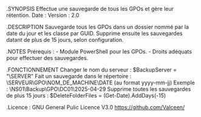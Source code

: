 .SYNOPSIS
    Effectue une sauvegarde de tous les GPOs et gère leur rétention.
    Date    : 
    Version : 2.0

.DESCRIPTION
    Sauvegarde tous les GPOs dans un dossier nommé par la date du jour et les classe par GUID.
    Supprime ensuite les sauvegardes datant de plus de 15 jours, selon configuration.

.NOTES
    Prérequis :
    - Module PowerShell pour les GPOs.
    - Droits adéquats pour effectuer des sauvegardes.

.FONCTIONNEMENT
    Changer le nom du serveur :
    $BackupServer = "\\SERVER"
    Fait un sauvegarde dans le répertoire :
    \\SERVEUR\GPO\NOM_DE_MACHINE\DATE (au format yyyy-mm-jj)
    Exemple :
    \\NS01\Backup\GPO\DC01\2025-04-29
    Supprime toutes les sauvegardes de plus 15 jours :
    $DeleteFolderFiles = (Get-Date).AddDays(-15)

.Licence :
    GNU General Pulic Licence V3.0
    https://github.com/Valceen/
